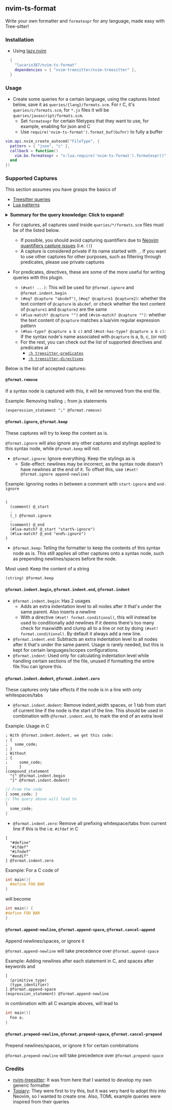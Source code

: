 ## nvim-ts-format

Write your own formatter and `formatexpr` for any language, made easy with Tree-sitter!

### Installation

- Using [lazy.nvim]
```lua
  { 
    "lucario387/nvim-ts-format" 
    dependencies = { "nvim-treesitter/nvim-treesitter" },
  }
```


### Usage

- Create some queries for a certain language, using the captures listed below, save it as `queries/{lang}/formats.scm`. For r C, it's `queries/c/formats.scm`, for `*.js` files it will be `queries/javascript/formats.scm`.
  - Set `formatexpr` for certain filetypes that they want to use, for example, enabling for json and C
  - Use `require('nvim-ts-format').format_buf(bufnr)` to fully a buffer
```lua
vim.api.nvim_create_autocmd("FileType", {
  pattern = { "json", "c" },
  callback = function()
    vim.bo.formatexpr = "v:lua.require('nvim-ts-format').formatexpr()"
  end
})
```

### Supported Captures

This section assumes you have grasps the basics of 
- [Treesitter queries]
- [Lua patterns]


<details><summary> <b>Summary for the query knowledge: Click to expand!</b></summary>
A query will be used 
</details>

- For captures, all captures used inside `queries/*/formats.scm` files must be of the listed below.
  - If possible, you should avoid capturing quantifiers due to [Neovim quantifiers capture issues] (i.e. `()`)
  - A capture is considered private if its name started with `_`.  If you want to use other captures for other purposes, such as filtering through predicates, please use private captures

- For predicates, directives, these are some of the more useful for writing queries with this plugin.
  - `(#set! ...)`: This will be used for `@format.ignore` and `@format.indent.begin`
  - `(#eq? @capture "abcdef")`, `(#eq? @capture1 @capture2)`: whether the text content of `@capture` is `abcdef`, or check whether the text content of `@capture1` and `@capture2` are the same
  - `(#lua-match? @capture "")` and `(#vim-match? @capture "")`: whether the text content of `@capture` matches a lua/vim regular expression pattern
  - `(#has-type? @capture a b c)` and `(#not-has-type? @capture a b c)`: If the syntax node's name associated with `@capture` is a, b, c, (or not)
  - For the rest, you can check out the list of supported directives and predicates at 
    - [`:h treesitter-predicates`](https://neovim.io/doc/user/treesitter.html#treesitter-predicates) 
    - [`:h treesitter-directives`](https://neovim.io/doc/user/treesitter.html#treesitter-directives)


Below is the list of accepted captures:

#### `@format.remove`

If a syntax node is captured with this, it will be removed from the end file.

Example: Removing trailing `;` from js statements
```query
(experession_statement ";" @format.remove)
```

#### `@format.ignore`, `@format.keep`

These captures will try to keep the content as is. 

`@format.ignore` will also ignore any other captures and stylings applied to this syntax node, while `@format.keep` will not.

- `@format.ignore`: Ignore everything. Keep the stylings as is
  - Side-effect: newlines may be incorrect, as the syntax node doesn't have newlines at the end of it. To offset this, use `(#set! @format.ignore append-newline)`

Example: Ignoring nodes in between a comment with `start-ignore` and `end-ignore`

```query

(
  (comment) @_start
  .
  (_) @format.ignore
  .
  (comment) @_end
  (#lua-match? @_start "start%-ignore")
  (#lua-match? @_end "end%-ignore")
)
```

- `@format.keep`: Telling the formatter to keep the contents of this syntax node as is. This still applies all other captures onto a syntax node, such as prepending newlines/spaces before the node.

Most used: Keep the content of a string

```query
(string) @format.keep
```

#### `@format.indent.begin`, `@format.indent.end`, `@format.indent`

- `@format.indent.begin`: Has 2 usages
  - Adds an extra indentation level to all nodes after it that's under the same parent. Also inserts a newline
  - With a directive `(#set! format.conditional)`, this will instead be used to conditionally add newlines if it deems there's too many 
  check for maxwidth and clump all to a line or not by doing `(#set! format.conditional)`. By default it always add a new line.
- `@format.indent.end`: Subtracts an extra indentation level to all nodes after it that's under the same parent. Usage is rarely needed, but this is kept for certain languages/scopes configurations.
- `@format.indent`: Used only for calculating indentation level while handling certain sections of the file, unused if formatting the entire file.You can ignore this.

#### `@format.indent.dedent`, `@format.indent.zero`

These captures only take effects if the node is in a line with only whitespaces/tabs

- `@format.indent.dedent`: Remove indent_width spaces, or 1 tab from start of current line if the node is the start of the line. This should be used in combination with `@format.indent.end`, to mark the end of an extra level

Example: Usage in C

```query
; With @format.indent.dedent, we get this code:
; {
;   some_code;
; }
; Without
; {
;     some_code;
;     }
(compound_statement
  "{" @format.indent.begin
  "}" @format.indent.dedent)
```

```c
// From the code 
{ some_code; }
// The query above will lead to
{
  some_code;
}
```

- `@format.indent.zero`: Remove all prefixing whitespace/tabs from current line if this is the 
i.e. `#ifdef` in C

```query
[
  "#define"
  "#ifdef"
  "#ifndef"
  "#endif"
] @format.indent.zero
```

Example: For a C code of
```c
int main(){
  #define FOO BAR
}
```

will become
```c
int main() {
#define FOO BAR
}
```


#### `@format.append-newline`, `@format.append-space`, `@format.cancel-append`

Append newlines/spaces, or ignore it

`@format.append-newline` will take precedence over `@format.append-space`

Example: Adding newlines after each statement in C, and spaces after keywords and 
```query
[
  (primitive_type)
  (type_identifier)
] @format.append-space
(expression_statement) @format.append-newline
```



in combination with all C example aboves, will lead to
```c
int main(){
  Foo a;
}
```

#### `@format.prepend-newline`, `@format.prepend-space`, `@format.cancel-prepend`

Prepend newlines/spaces, or ignore it for certain combinations

`@format.prepend-newline` will take precedence over `@format.prepend-space`


### 


### Credits
- [nvim-treesitter](https://github.com/nvim-treesitter/nvim-treesitter): It was from here that I wanted to develop my own generic formatter
- [Topiary](https://github.com/tweag/topiary): They were first to try this, but it was very hard to adopt this into Neovim, so I wanted to create one. Also, TOML example queries were inspired from their queries


[Neovim quantifiers capture issues]: https://github.com/neovim/neovim/pull/24738
[Treesitter queries]: https://tree-sitter.github.io/tree-sitter/using-parsers#pattern-matching-with-queries
[Lua patterns]: https://www.lua.org/pil/20.2.html
[lazy.nvim]: https://github.com/folke/lazy.nvim
